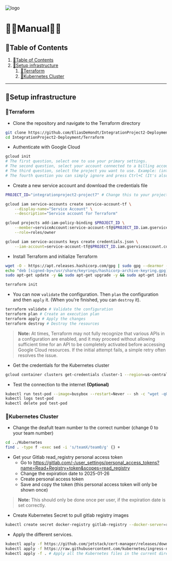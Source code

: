 ![logo](https://eliasdh.com/assets/media/images/logo-github.png)
# 💙🤍Manual🤍💙

## 📘Table of Contents

1. [📘Table of Contents](#📘table-of-contents)
2. [📡Setup infrastructure](#📡setup-infrastructure)
    1. [🔨Terraform](#🔨terraform)
    2. [🌌Kubernetes Cluster](#🌌kubernetes-cluster)

---

## 📡Setup infrastructure

### 🔨Terraform

- Clone the repository and navigate to the Terraform directory
```bash
git clone https://github.com/EliasDeHondt/IntegrationProject2-Deployment.git
cd IntegrationProject2-Deployment/Terraform
```

- Authenticate with Google Cloud
```bash
gcloud init
# The first question, select one to use your primary settings.
# The second question, select your account connected to a billing account. Example: (xxx.xxx@student.kdg.be)
# The third question, select the project you want to use. Example: (integrationproject2)
# The fourth question you can simply ignore and press Ctrl+C (It's also possible that you will not have this question)
```

- Create a new service account and download the credentials file
```bash
PROJECT_ID="integrationproject2-project7" # Change this to your project ID

gcloud iam service-accounts create service-account-tf \
    --display-name="Service Account" \
    --description="Service account for Terraform"

gcloud projects add-iam-policy-binding $PROJECT_ID \
    --member=serviceAccount:service-account-tf@$PROJECT_ID.iam.gserviceaccount.com \
    --role=roles/owner

gcloud iam service-accounts keys create credentials.json \
    --iam-account=service-account-tf@$PROJECT_ID.iam.gserviceaccount.com
```

- Install Terraform and initialize Terraform
```bash
wget -O - https://apt.releases.hashicorp.com/gpg | sudo gpg --dearmor -o /usr/share/keyrings/hashicorp-archive-keyring.gpg
echo "deb [signed-by=/usr/share/keyrings/hashicorp-archive-keyring.gpg] https://apt.releases.hashicorp.com $(lsb_release -cs) main" | sudo tee /etc/apt/sources.list.d/hashicorp.list
sudo apt-get update -y && sudo apt-get upgrade -y && sudo apt-get install terraform -y

terraform init
```

- You can now `validate` the configuration. Then `plan` the configuration and then `apply` it. (When you're finished, you can `destroy` it).
```bash
terraform validate # Validate the configuration
terraform plan # Create an execution plan
terraform apply # Apply the changes
terraform destroy # Destroy the resources
```

> **Note:** At times, Terraform may not fully recognize that various APIs in a configuration are enabled, and it may proceed without allowing sufficient time for an API to be completely activated before accessing Google Cloud resources. If the initial attempt fails, a simple retry often resolves the issue.

- Get the credentials for the Kubernetes cluster
```bash
gcloud container clusters get-credentials cluster-1 --region=us-central1-c
```

- Test the connection to the internet **(Optional)**
```bash
kubectl run test-pod --image=busybox --restart=Never -- sh -c "wget -qO- https://eliasdh.com"
kubectl logs test-pod
kubectl delete pod test-pod
```

### 🌌Kubernetes Cluster

- Change the deafult team number to the correct number (change 0 to your team number)
```bash
cd ../Kubernetes
find . -type f -exec sed -i 's/teamX/team0/g' {} +
```
       

- Get your Gitlab read_registry personal access token
  - Go to https://gitlab.com/-/user_settings/personal_access_tokens?name=Read+Registry+token&scopes=read_registry
  - Change the expiration date to 2025-01-26
  - Create personal access token
  - Save and copy the token (this personal access token will only be shown once)

> **Note:** This should only be done once per user, if the expiration date is set correctly.

- Create Kubernetes Secret to pull gitlab registry images
```bash
kubectl create secret docker-registry gitlab-registry --docker-server=registry.gitlab.com --docker-username=<your-gitlab-username> --docker-password=<your-personal-access-token> --docker-email=<your-kdg-email>
```


- Apply the different services.
```bash
kubectl apply -f https://github.com/jetstack/cert-manager/releases/download/v1.11.0/cert-manager.yaml
kubectl apply -f https://raw.githubusercontent.com/kubernetes/ingress-nginx/main/deploy/static/provider/cloud/deploy.yaml
kubectl apply -f . # Apply all the Kubernetes files in the current directory
```